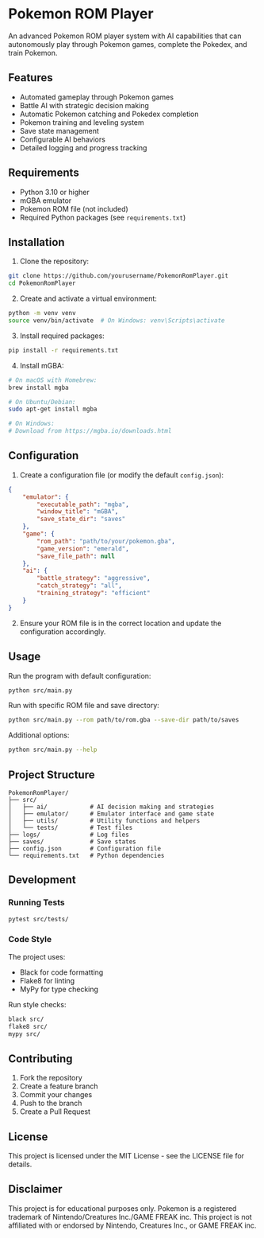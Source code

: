 # Pokemon ROM Player

An advanced Pokemon ROM player system with AI capabilities that can autonomously play through Pokemon games, complete the Pokedex, and train Pokemon.

## Features

- Automated gameplay through Pokemon games
- Battle AI with strategic decision making
- Automatic Pokemon catching and Pokedex completion
- Pokemon training and leveling system
- Save state management
- Configurable AI behaviors
- Detailed logging and progress tracking

## Requirements

- Python 3.10 or higher
- mGBA emulator
- Pokemon ROM file (not included)
- Required Python packages (see `requirements.txt`)

## Installation

1. Clone the repository:
```bash
git clone https://github.com/yourusername/PokemonRomPlayer.git
cd PokemonRomPlayer
```

2. Create and activate a virtual environment:
```bash
python -m venv venv
source venv/bin/activate  # On Windows: venv\Scripts\activate
```

3. Install required packages:
```bash
pip install -r requirements.txt
```

4. Install mGBA:
```bash
# On macOS with Homebrew:
brew install mgba

# On Ubuntu/Debian:
sudo apt-get install mgba

# On Windows:
# Download from https://mgba.io/downloads.html
```

## Configuration

1. Create a configuration file (or modify the default `config.json`):
```json
{
    "emulator": {
        "executable_path": "mgba",
        "window_title": "mGBA",
        "save_state_dir": "saves"
    },
    "game": {
        "rom_path": "path/to/your/pokemon.gba",
        "game_version": "emerald",
        "save_file_path": null
    },
    "ai": {
        "battle_strategy": "aggressive",
        "catch_strategy": "all",
        "training_strategy": "efficient"
    }
}
```

2. Ensure your ROM file is in the correct location and update the configuration accordingly.

## Usage

Run the program with default configuration:
```bash
python src/main.py
```

Run with specific ROM file and save directory:
```bash
python src/main.py --rom path/to/rom.gba --save-dir path/to/saves
```

Additional options:
```bash
python src/main.py --help
```

## Project Structure

```
PokemonRomPlayer/
├── src/
│   ├── ai/            # AI decision making and strategies
│   ├── emulator/      # Emulator interface and game state
│   ├── utils/         # Utility functions and helpers
│   └── tests/         # Test files
├── logs/              # Log files
├── saves/             # Save states
├── config.json        # Configuration file
└── requirements.txt   # Python dependencies
```

## Development

### Running Tests
```bash
pytest src/tests/
```

### Code Style
The project uses:
- Black for code formatting
- Flake8 for linting
- MyPy for type checking

Run style checks:
```bash
black src/
flake8 src/
mypy src/
```

## Contributing

1. Fork the repository
2. Create a feature branch
3. Commit your changes
4. Push to the branch
5. Create a Pull Request

## License

This project is licensed under the MIT License - see the LICENSE file for details.

## Disclaimer

This project is for educational purposes only. Pokemon is a registered trademark of Nintendo/Creatures Inc./GAME FREAK inc. This project is not affiliated with or endorsed by Nintendo, Creatures Inc., or GAME FREAK inc.
